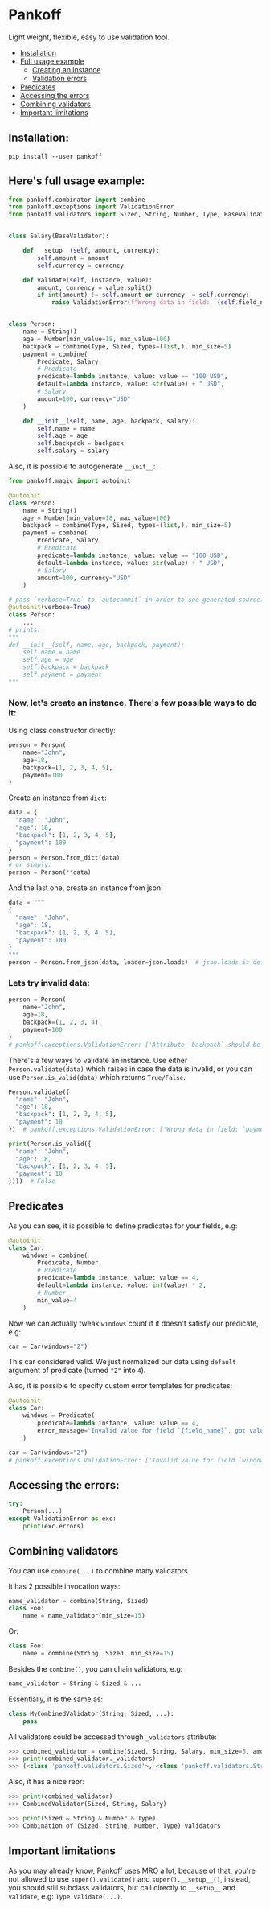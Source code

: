 # Pankoff

Light weight, flexible, easy to use validation tool.

- [Installation](#installation)
- [Full usage example](#heres-full-usage-example)
    - [Creating an instance](#now-lets-create-an-instance)
    - [Validation errors](#lets-try-invalid-data)
- [Predicates](#predicates)
- [Accessing the errors](#accessing-the-errors)
- [Combining validators](#combining-validators)
- [Important limitations](#important-limitations)

## Installation:
`pip install --user pankoff`

## Here's full usage example:
```python
from pankoff.combinator import combine
from pankoff.exceptions import ValidationError
from pankoff.validators import Sized, String, Number, Type, BaseValidator, Predicate


class Salary(BaseValidator):

    def __setup__(self, amount, currency):
        self.amount = amount
        self.currency = currency

    def validate(self, instance, value):
        amount, currency = value.split()
        if int(amount) != self.amount or currency != self.currency:
            raise ValidationError(f"Wrong data in field: `{self.field_name}`")


class Person:
    name = String()
    age = Number(min_value=18, max_value=100)
    backpack = combine(Type, Sized, types=(list,), min_size=5)
    payment = combine(
        Predicate, Salary,
        # Predicate
        predicate=lambda instance, value: value == "100 USD",
        default=lambda instance, value: str(value) + " USD",
        # Salary
        amount=100, currency="USD"
    )

    def __init__(self, name, age, backpack, salary):
        self.name = name
        self.age = age
        self.backpack = backpack
        self.salary = salary
```
Also, it is  possible to autogenerate `__init__`:
```python
from pankoff.magic import autoinit

@autoinit
class Person:
    name = String()
    age = Number(min_value=18, max_value=100)
    backpack = combine(Type, Sized, types=(list,), min_size=5)
    payment = combine(
        Predicate, Salary,
        # Predicate
        predicate=lambda instance, value: value == "100 USD",
        default=lambda instance, value: str(value) + " USD",
        # Salary
        amount=100, currency="USD"
    )

# pass `verbose=True` to `autocommit` in order to see generated source:
@autoinit(verbose=True)
class Person:
    ...
# prints:
"""
def __init__(self, name, age, backpack, payment):
	self.name = name
	self.age = age
	self.backpack = backpack
	self.payment = payment
"""
```
### Now, let's create an instance. There's few possible ways to do it:

Using class constructor directly:
```python
person = Person(
    name="John",
    age=18,
    backpack=[1, 2, 3, 4, 5],
    payment=100
)
```
Create an instance from `dict`:
```python
data = {
  "name": "John",
  "age": 18,
  "backpack": [1, 2, 3, 4, 5],
  "payment": 100
}
person = Person.from_dict(data)
# or simply:
person = Person(**data)
```
And the last one, create an instance from json:
```python
data = """
{
  "name": "John",
  "age": 18,
  "backpack": [1, 2, 3, 4, 5],
  "payment": 100
}
"""
person = Person.from_json(data, loader=json.loads)  # json.loads is default loader
```
### Lets try invalid data:
```python
person = Person(
    name="John",
    age=18,
    backpack=(1, 2, 3, 4),
    payment=100
)
# pankoff.exceptions.ValidationError: ['Attribute `backpack` should be an instance of `list`', 'Attribute `backpack` length should be >= 5']
```
There's a few ways to validate an instance. Use either `Person.validate(data)` which raises in case the data is invalid,
or you can use `Person.is_valid(data)` which returns `True/False`.
```python
Person.validate({
  "name": "John",
  "age": 18,
  "backpack": [1, 2, 3, 4, 5],
  "payment": 10
})  # pankoff.exceptions.ValidationError: ['Wrong data in field: `payment`']
```
```python
print(Person.is_valid({
  "name": "John",
  "age": 18,
  "backpack": [1, 2, 3, 4, 5],
  "payment": 10
})))  # False
```
## Predicates
As you can see, it is possible to define predicates for your fields, e.g:
```python
@autoinit
class Car:
    windows = combine(
        Predicate, Number,
        # Predicate
        predicate=lambda instance, value: value == 4,
        default=lambda instance, value: int(value) * 2,
        # Number
        min_value=4
    )
```
Now we can actually tweak `windows` count if it doesn't satisfy our predicate, e.g:
```python
car = Car(windows="2")
```
This car considered valid. We just normalized our data using `default` argument of predicate (turned `"2"` into `4`). 

Also, it is possible to specify custom error templates for predicates:
```python
@autoinit
class Car:
    windows = Predicate(
        predicate=lambda instance, value: value == 4,
        error_message="Invalid value for field `{field_name}`, got value {value}. Predicate {predicate} failed."
    )

car = Car(windows="2")
# pankoff.exceptions.ValidationError: ['Invalid value for field `windows`, got value 2. Predicate <lambda> failed.']
```
## Accessing the errors:
```python
try:
    Person(...)
except ValidationError as exc:
    print(exc.errors)
```
## Combining validators 
You can use `combine(...)` to combine many validators.

It has 2 possible invocation ways:
```python
name_validator = combine(String, Sized)
class Foo:
    name = name_validator(min_size=15)
```
Or:
```python
class Foo:
    name = combine(String, Sized, min_size=15)
```
Besides the `combine()`, you can chain validators, e.g:
```python
name_validator = String & Sized & ...
```
Essentially, it is the same as:
```python
class MyCombinedValidator(String, Sized, ...):
    pass
```
All validators could be accessed through `_validators` attribute:
```python
>>> combined_validator = combine(Sized, String, Salary, min_size=5, amount=100, currency="USD")
>>> print(combined_validator._validators)
>>> (<class 'pankoff.validators.Sized'>, <class 'pankoff.validators.String'>, <class '__main__.Salary'>)
```
Also, it has a nice repr:
```python
>>> print(combined_validator)
>>> CombinedValidator(Sized, String, Salary)

>>> print(Sized & String & Number & Type)
>>> Combination of (Sized, String, Number, Type) validators
```
## Important limitations
As you may already know, Pankoff uses MRO a lot, because of that, you're not allowed to use
`super().validate()` and `super().__setup__()`, instead, you should still subclass validators, but
call directly to `__setup__` and `validate`, e.g: `Type.validate(...)`.